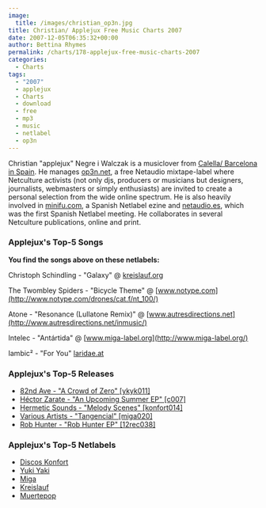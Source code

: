 ```yaml
---
image:
  title: /images/christian_op3n.jpg
title: Christian/ Applejux Free Music Charts 2007
date: 2007-12-05T06:35:32+00:00
author: Bettina Rhymes
permalink: /charts/178-applejux-free-music-charts-2007
categories:
  - Charts
tags:
  - "2007"
  - applejux
  - Charts
  - download
  - free
  - mp3
  - music
  - netlabel
  - op3n
---
```

Christian "applejux" Negre i Walczak is a musiclover from [Calella/ Barcelona in Spain](http://maps.google.de/maps?f=q&hl=de&geocode=&time=&date=&ttype=&q=Calella%2F+Barcelona&sll=50.940664,6.959911&sspn=0.315417,0.725098&ie=UTF8&ll=41.607228,2.658691&spn=11.970714,23.203125&z=6&om=1). He manages [op3n.net](http://www.op3n.net/op3n/home.htm), a free Netaudio mixtape-label where Netculture activists (not only djs, producers or musicians but designers, journalists, webmasters or simply enthusiasts) are invited to create a personal selection from the wide online spectrum. He is also heavily involved in [minifu.com](http://www.op3n.net/minifu/), a Spanish Netlabel ezine and [netaudio.es](http://www.op3n.net/en/), which was the first Spanish Netlabel meeting. He collaborates in several Netculture publications, online and print.<!--more-->

<!--adsense-->

### Applejux's Top-5 Songs

**You find the songs above on these netlabels:**

Christoph Schindling - "Galaxy" @ [kreislauf.org](http://kreislauf.org/)
  
The Twombley Spiders - "Bicycle Theme" @ [www.notype.com](http://www.notype.com/drones/cat.f/nt_100/)
  
Atone - "Resonance (Lullatone Remix)" @ [www.autresdirections.net](http://www.autresdirections.net/inmusic/)
  
Intelec - "Antártida" @ [www.miga-label.org](http://www.miga-label.org/)
  
Iambic² - "For You" [laridae.at](http://laridae.at/)

### Applejux's Top-5 Releases

  * [82nd Ave - "A Crowd of Zero" [ykyk011]](http://www.yukiyaki.org/releases/YkYk011/_82nd_ave/Crowd_Of_Zero)
  * [Héctor Zarate - "An Upcoming Summer EP" [c007]](http://www.cyanrecs.com/releasec7.html)
  * [](http://www.cyanrecs.com/releasec7.html)[Hermetic Sounds - "Melody Scenes" [konfort014]](http://discoskonfort.com/netlabel/melody-scenes/)
  * [](http://discoskonfort.com/netlabel/melody-scenes/)[Various Artists - "Tangencial" [miga020]](http://www.miga-label.org/esp/miga20.htm)
  * [Rob Hunter - "Rob Hunter EP" [12rec038]](http://12rec.net/Release_Rob-Hunter_038.htm)

### Applejux's Top-5 Netlabels

  * [Discos Konfort](http://discoskonfort.com/)
  * [Yuki Yaki](http://www.yukiyaki.org/)
  * [Miga](http://www.miga-label.org)
  * [Kreislauf](http://www.kreislauf.org/)
  * [Muertepop](http://www.muertepop.com/)